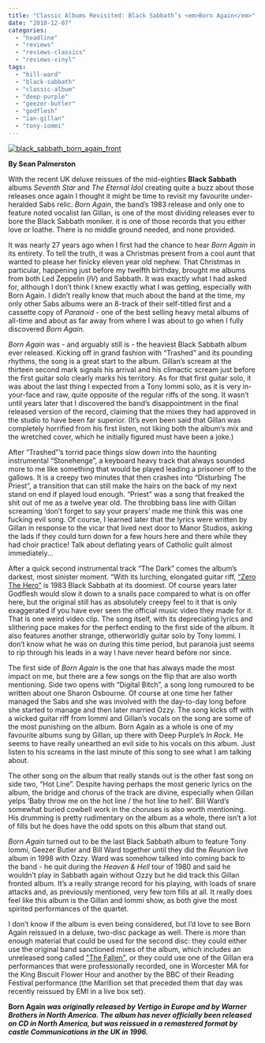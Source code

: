 ```yaml
---
title: "Classic Albums Revisited: Black Sabbath’s <em>Born Again</em>"
date: "2010-12-07"
categories: 
  - "headline"
  - "reviews"
  - "reviews-classics"
  - "reviews-vinyl"
tags: 
  - "bill-ward"
  - "black-sabbath"
  - "classic-album"
  - "deep-purple"
  - "geezer-butler"
  - "godflesh"
  - "ian-gillan"
  - "tony-iommi"
---
```


[![](http://www.hellbound.ca/wp-content/uploads/2010/12/black_sabbath_born_again_front.jpg "black_sabbath_born_again_front")](http://www.hellbound.ca/wp-content/uploads/2010/12/black_sabbath_born_again_front.jpg)

**By Sean Palmerston**

With the recent UK deluxe reissues of the mid-eighties **Black Sabbath** albums _Seventh Star_ and _The Eternal Idol_ creating quite a buzz about those releases once again I thought it might be time to revisit my favourite under-heralded Sabs relic. _Born Again_, the band’s 1983 release and only one to feature noted vocalist Ian Gillan, is one of the most dividing releases ever to bore the Black Sabbath moniker. it is one of those records that you either love or loathe. There is no middle ground needed, and none provided.

It was nearly 27 years ago when I first had the chance to hear _Born Again_ in its entirety. To tell the truth, it was a Christmas present from a cool aunt that wanted to please her finicky eleven year old nephew. That Christmas in particular, happening just before my twelfth birthday, brought me albums from both Led Zeppelin (_IV_) and Sabbath. It was exactly what I had asked for, although I don’t think I knew exactly what I was getting, especially with Born Again. I didn’t really know that much about the band at the time, my only other Sabs albums were an 8-track of their self-titled first and a cassette copy of _Paranoid_ - one of the best selling heavy metal albums of all-time and about as far away from where I was about to go when I fully discovered _Born Again_.

_Born Again_ was - and arguably still is - the heaviest Black Sabbath album ever released. Kicking off in grand fashion with “Trashed” and its pounding rhythms, the song is a great start to the album. Gillan’s scream at the thirteen second mark signals his arrival and his climactic scream just before the first guitar solo clearly marks his territory. As for that first guitar solo, it was about the last thing I expected from a Tony Iommi solo, as it is very in-your-face and raw, quite opposite of the regular riffs of the song. It wasn’t until years later that I discovered the band’s disappointment in the final released version of the record, claiming that the mixes they had approved in the studio to have been far superior. (It’s even been said that Gillan was completely horrified from his first listen, not liking both the album’s mix and the wretched cover, which he initially figured must have been a joke.)

After “Trashed”’s torrid pace things slow down into the haunting instrumental “Stonehenge”, a keyboard heavy track that always sounded more to me like something that would be played leading a prisoner off to the gallows. It is a creepy two minutes that then crashes into “Disturbing The Priest”, a transition that can still make the hairs on the back of my next stand on end if played loud enough. “Priest” was a song that freaked the shit out of me as a twelve year old. The throbbing bass line with Gillan screaming ‘don’t forget to say your prayers’ made me think this was one fucking evil song. Of course, I learned later that the lyrics were written by Gillan in response to the vicar that lived next door to Manor Studios, asking the lads if they could turn down for a few hours here and there while they had choir practice! Talk about deflating years of Catholic guilt almost immediately...

After a quick second instrumental track “The Dark” comes the album’s darkest, most sinister moment. “With its lurching, elongated guitar riff, [“Zero The Hero”](http://www.youtube.com/watch?v=vwoT9_StEfY) is 1983 Black Sabbath at its doomiest. Of course years later Godflesh would slow it down to a snails pace compared to what is on offer here, but the original still has as absolutely creepy feel to it that is only exaggerated if you have ever seen the official music video they made for it. That is one weird video clip. The song itself, with its depreciating lyrics and slithering pace makes for the perfect ending to the first side of the album. It also features another strange, otherworldly guitar solo by Tony Iommi. I don’t know what he was on during this time period, but paranoia just seems to rip through his leads in a way I have never heard before nor since.

The first side of _Born Again_ is the one that has always made the most impact on me, but there are a few songs on the flip that are also worth mentioning. Side two opens with “Digital Bitch”, a song long rumoured to be written about one Sharon Osbourne. Of course at one time her father managed the Sabs and she was involved with the day-to-day long before she started to manage and then later married Ozzy. The song kicks off with a wicked guitar riff from Iommi and Gillan’s vocals on the song are some of the most punishing on the album. Born Again as a whole is one of my favourite albums sung by Gillan, up there with Deep Purple’s _In Rock._ He seems to have really unearthed an evil side to his vocals on this album. Just listen to his screams in the last minute of this song to see what I am talking about.

The other song on the album that really stands out is the other fast song on side two, “Hot Line”. Despite having perhaps the most generic lyrics on the album, the bridge and chorus of the track are divine, especially when Gillan yelps ‘Baby throw me on the hot line / the hot line to hell’. Bill Ward’s somewhat buried cowbell work in the choruses is also worth mentioning. His drumming is pretty rudimentary on the album as a whole, there isn’t a lot of fills but he does have the odd spots on this album that stand out.

_Born Again_ turned out to be the last Black Sabbath album to feature Tony Iommi, Geezer Butler and Bill Ward together until they did the _Reunion_ live album in 1998 with Ozzy. Ward was somehow talked into coming back to the band - he quit during the _Heaven & Hell_ tour of 1980 and said he wouldn’t play in Sabbath again without Ozzy but he did track this Gillan fronted album. It’s a really strange record for his playing, with loads of snare attacks and, as previously mentioned, very few tom fills at all. It really does feel like this album is the Gillan and Iommi show, as both give the most spirited performances of the quartet.

I don’t know if the album is even being considered, but I’d love to see Born Again reissued in a deluxe, two-disc package as well. There is more than enough material that could be used for the second disc: they could either use the original band sanctioned mixes of the album, which includes an unreleased song called ["The Fallen"](http://www.youtube.com/watch?v=M6pFfGcoUYA), or they could use one of the Gillan era performances that were professionally recorded, one in Worcester MA for the King Biscuit Flower Hour and another by the BBC of their Reading Festival performance (the Marillion set that preceded them that day was recently reissued by EMI in a live box set).

**Born Again _was originally released by Vertigo in Europe and by Warner Brothers in North America. The album has never officially been released on CD in North America, but was reissued in a remastered format by castle Communications in the UK in 1996._**
